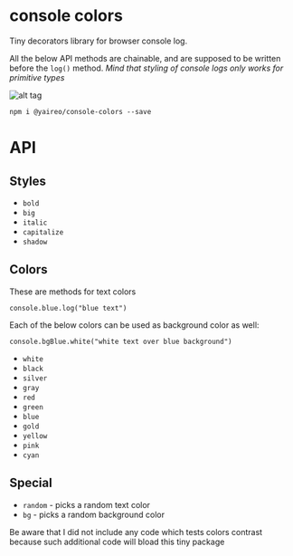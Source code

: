 # console colors

Tiny decorators library for browser console log.

All the below API methods are chainable, and are supposed to be written before the `log()` method.
*Mind that styling of console logs only works for primitive types*

![alt tag](https://raw.githubusercontent.com/yairEO/console-colors/master/demo.png)

    npm i @yaireo/console-colors --save



# API

## Styles

- `bold`
- `big` 
- `italic`
- `capitalize`
- `shadow`

## Colors

These are methods for text colors 

    console.blue.log("blue text")

Each of the below colors can be used as background color as well:

    console.bgBlue.white("white text over blue background")

- `white` 
- `black` 
- `silver`
- `gray`  
- `red`   
- `green` 
- `blue`  
- `gold`  
- `yellow`
- `pink`  
- `cyan`  

## Special

- `random` - picks a random text color
- `bg` - picks a random background color

Be aware that I did not include any code which tests colors contrast because such additional code will bload this tiny package
